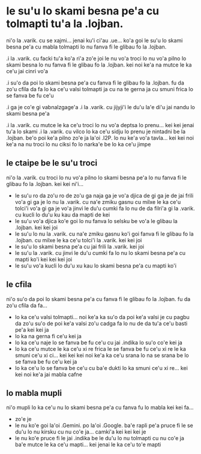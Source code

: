 # le su'u lo skami besna pe'a cu tolmapti tu'a la .lojban.
ni'o la .varik. cu se xajmi... jenai ku'i ci'au .ue... ko'a goi le su'u lo skami besna pe'a cu mabla tolmapti lo nu fanva fi le glibau fo la .lojban.

.i la .varik. cu facki tu'a ko'a ri'a zo'e joi le nu vo'a troci lo nu vo'a pilno lo skami besna lo nu fanva fi le glibau fo la .lojban. kei noi ke'a na mutce le ka ce'u jai cinri vo'a

.i su'o da poi lo skami besna pe'a cu fanva fi le glibau fo la .lojban. fu da zo'u cfila da fa lo ka ce'u valsi tolmapti ja cu na te gerna ja cu smuni frica lo se fanva be fu ce'u

.i ga je co'e gi vabnalzgage'a  .i la .varik. cu jijyji'i le du'u la'e di'u jai nandu lo skami besna pe'a

.i la .varik. cu mutce le ka ce'u troci lo nu vo'a deptsa lo prenu...  kei kei jenai tu'a lo skami  .i la .varik. cu vilco lo ka ce'u sidju lo prenu je nintadni be la .lojban. be'o poi ke'a pilno zo'e ja la'oi .I2P. lo nu ke'a vo'a tavla... kei kei noi ke'a na nu troci lo nu ciksi fo lo narka'e be lo ka ce'u jimpe

## le ctaipe be le su'u troci
ni'o la .varik. cu troci lo nu vo'a pilno lo skami besna pe'a lo nu fanva fi le glibau fo la .lojban. kei kei ni'i...

* le su'u ro da zo'u ro de zo'u ga naja ga je vo'a djica de gi ga je de jai frili vo'a gi ga je lo nu la .varik. cu na'e zmiku gasnu cu milxe le ka ce'u tolci'i vo'a gi ga je vo'a jinvi le du'u cumki fa lo nu de da filri'a gi la .varik. cu kucli lo du'u ku kau da mapti de kei
* le su'u vo'a djica ko'e goi lo nu fanva lo selsku be vo'a le glibau la .lojban. kei kei joi
* le su'u lo nu la .varik. cu na'e zmiku gasnu ko'i goi fanva fi le glibau fo la .lojban. cu milxe le ka ce'u tolci'i la .varik. kei kei joi
* le su'u lo skami besna pe'a cu jai frili la .varik. kei joi
* le su'u la .varik. cu jinvi le du'u cumki fa lo nu lo skami besna pe'a cu mapti ko'i kei kei kei joi
* le su'u vo'a kucli lo du'u xu kau lo skami besna pe'a cu mapti ko'i

## le cfila
ni'o su'o da poi lo skami besna pe'a cu fanva fi le glibau fo la .lojban. fu da zo'u cfila da fa...

* lo ka ce'u valsi tolmapti... noi ke'a ka su'o da poi ke'a valsi je cu pagbu da zo'u su'o de poi ke'a valsi zo'u cadga fa lo nu de da tu'a ce'u basti pe'a kei kei ja
* lo ka na gerna fi ce'u kei ja
* lo ka ce'u naje lo se fanva be fu ce'u cu jai .indika lo su'o co'e kei ja
* lo ka ce'u mutce le ka ce'u xi re frica le se fanva be fu ce'u xi re le ka smuni ce'u xi ci... kei kei kei noi ke'a ka ce'u srana lo na se srana be lo se fanva be fu ce'u kei ja
* lo ka ce'u lo se fanva be ce'u cu ba'e dukti lo ka smuni ce'u xi re... kei kei noi ke'a jai mabla cafne

## lo mabla mupli
ni'o mupli lo ka ce'u nu lo skami besna pe'a cu fanva fu lo mabla kei kei fa...

* zo'e je
* le nu ko'e goi la'oi .Gemini. po la'oi .Google. ba'e rapli pe'a pruce fi le se du'u lo nu kirsku cu nu co'e ja... camki'a kei kei kei je
* le nu ko'e pruce fi le jai .indika be le du'u lo nu tolmapti cu nu co'e ja ba'e mutce le ka ce'u mapti... kei jenai le ka ce'u to'e mapti
